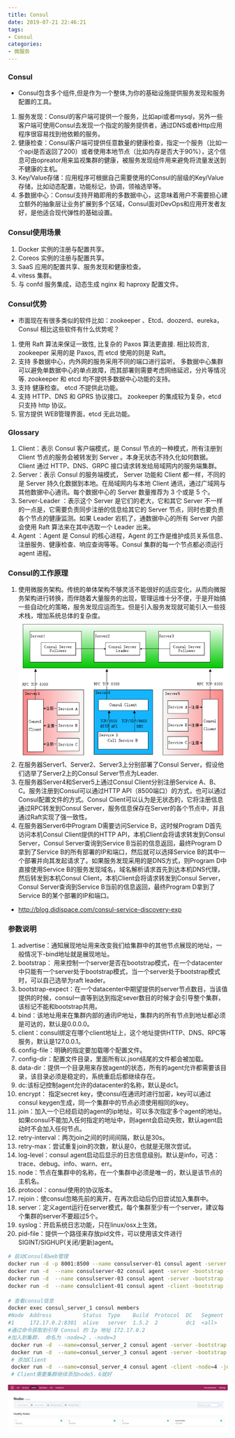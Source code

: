 ```yaml
---
title: Consul
date: 2019-07-21 22:46:21
tags:
- Consul
categories: 
- 微服务
---
```


### Consul
+ Consul包含多个组件,但是作为一个整体,为你的基础设施提供服务发现和服务配置的工具。
1. 服务发现：Consul的客户端可提供一个服务，比如api或者mysql，另外一些客户端可使用Consul去发现一个指定的服务提供者，通过DNS或者Http应用程序很容易找到他依赖的服务。
2. 健康检查：Consul客户端可提供任意数量的健康检查，指定一个服务（比如一个api是否返回了200）或者使用本地节点（比如内存是否大于90%），这个信息可由opreator用来监视集群的健康，被服务发现组件用来避免将流量发送到不健康的主机。
3. Key/Value存储：应用程序可根据自己需要使用的Consul的层级的Key/Value存储，比如动态配置，功能标记，协调，领袖选举等。
4. 多数据中心：Consul支持开箱即用的多数据中心，这意味着用户不需要担心建立额外的抽象层让业务扩展到多个区域，Consul面对DevOps和应用开发者友好，是他适合现代弹性的基础设置。

### Consul使用场景
1. Docker 实例的注册与配置共享。
2. Coreos 实例的注册与配置共享。
3. SaaS 应用的配置共享、服务发现和健康检查。
4. vitess 集群。
5. 与 confd 服务集成，动态生成 nginx 和 haproxy 配置文件。

### Consul优势
- 市面现在有很多类似的软件比如：zookeeper 、Etcd、doozerd、eureka，Consul 相比这些软件有什么优势呢？
1. 使用 Raft 算法来保证一致性, 比复杂的 Paxos 算法更直接. 相比较而言, zookeeper 采用的是 Paxos, 而 etcd 使用的则是 Raft。
2. 支持 多数据中心，内外网的服务采用不同的端口进行监听。 多数据中心集群可以避免单数据中心的单点故障，而其部署则需要考虑网络延迟，分片等情况等. zookeeper 和 etcd 均不提供多数据中心功能的支持。
3. 支持 健康检查。 etcd 不提供此功能。
4. 支持 HTTP、DNS 和 GPRS 协议接口。 zookeeper 的集成较为复杂，etcd 只支持 http 协议。
5. 官方提供 WEB管理界面，etcd 无此功能。

### Glossary
1. Client：表示 Consul 客户端模式，是 Consul 节点的一种模式，所有注册到 Client 节点的服务会被转发到 Server 。本身无状态不持久化如何数据。Client 通过 HTTP、DNS、GRPC 接口请求转发给局域网内的服务端集群。
2. Server：表示 Consul 的服务端模式， Server 功能和 Client 都一样，不同的是 Server 持久化数据到本地。在局域网内与本地 Client 通讯，通过广域网与其他数据中心通讯。每个数据中心的 Server 数量推荐为 3 个或是 5 个。
3. Server-Leader ：表示这个 Server 是它们的老大，它和其它 Server 不一样的一点是，它需要负责同步注册的信息给其它的 Server 节点，同时也要负责各个节点的健康监测。如果 Leader 宕机了，通数据中心的所有 Server 内部会使用 Raft 算法来在其中选取一个 Leader 出来。
4. Agent ：Agent 是 Consul 的核心进程，Agent 的工作是维护成员关系信息、注册服务、健康检查、响应查询等等。Consul 集群的每一个节点都必须运行 agent 进程。

### Consul的工作原理
1. 使用微服务架构。传统的单体架构不够灵活不能很好的适应变化，从而向微服务架构进行转换，而伴随着大量服务的出现，管理运维十分不便，于是开始搞一些自动化的策略，服务发现应运而生。但是引入服务发现就可能引入一些技术栈，增加系统总体的复杂度。
 ![](/images/consul.png)
2. 在服务器Server1、Server2、Server3上分别部署了Consul Server，假设他们选举了Server2上的Consul Server节点为Leader.
3. 在服务器Server4和Server5上通过Consul Client分别注册Service A、B、C。服务注册到Consul可以通过HTTP API（8500端口）的方式，也可以通过Consul配置文件的方式。Consul Client可以认为是无状态的，它将注册信息通过RPC转发到Consul Server，服务信息保存在Server的各个节点中，并且通过Raft实现了强一致性。
4. 在服务器Server6中Program D需要访问Service B，这时候Program D首先访问本机Consul Client提供的HTTP API，本机Client会将请求转发到Consul Server，Consul Server查询到Service B当前的信息返回，最终Program D拿到了Service B的所有部署的IP和端口，然后就可以选择Service B的其中一个部署并向其发起请求了。如果服务发现采用的是DNS方式，则Program D中直接使用Service B的服务发现域名，域名解析请求首先到达本机DNS代理，然后转发到本机Consul Client，本机Client会将请求转发到Consul Server，Consul Server查询到Service B当前的信息返回，最终Program D拿到了Service B的某个部署的IP和端口。
+ http://blog.didispace.com/consul-service-discovery-exp

### 参数说明
1. advertise：通知展现地址用来改变我们给集群中的其他节点展现的地址，一般情况下-bind地址就是展现地址。
2. bootstrap：	用来控制一个server是否在bootstrap模式，在一个datacenter中只能有一个server处于bootstrap模式，当一个server处于bootstrap模式时，可以自己选举为raft leader。
3. bootstrap-expect：在一个datacenter中期望提供的server节点数目，当该值提供的时候，consul一直等到达到指定sever数目的时候才会引导整个集群，该标记不能和bootstrap共用。
4. bind：该地址用来在集群内部的通讯IP地址，集群内的所有节点到地址都必须是可达的，默认是0.0.0.0。
5. client：consul绑定在哪个client地址上，这个地址提供HTTP、DNS、RPC等服务，默认是127.0.0.1。
6. config-file：明确的指定要加载哪个配置文件。
7. config-dir：配置文件目录，里面所有以.json结尾的文件都会被加载。
8. data-dir：提供一个目录用来存放agent的状态，所有的agent允许都需要该目录，该目录必须是稳定的，系统重启后都继续存在。
9. dc:该标记控制agent允许的datacenter的名称，默认是dc1。
10. encrypt：	指定secret key，使consul在通讯时进行加密，key可以通过consul keygen生成，同一个集群中的节点必须使用相同的key。
11. join：加入一个已经启动的agent的ip地址，可以多次指定多个agent的地址。如果consul不能加入任何指定的地址中，则agent会启动失败，默认agent启动时不会加入任何节点。
12. retry-interval：两次join之间的时间间隔，默认是30s。
13. retry-max：尝试重复join的次数，默认是0，也就是无限次尝试。
14. log-level：consul agent启动后显示的日志信息级别。默认是info，可选：trace、debug、info、warn、err。
15. node：节点在集群中的名称，在一个集群中必须是唯一的，默认是该节点的主机名。
16. protocol：consul使用的协议版本。
17. rejoin：使consul忽略先前的离开，在再次启动后仍旧尝试加入集群中。
18. server：定义agent运行在server模式，每个集群至少有一个server，建议每个集群的server不要超过5个。
19. syslog：开启系统日志功能，只在linux/osx上生效。
20. pid-file：提供一个路径来存放pid文件，可以使用该文件进行SIGINT/SIGHUP(关闭/更新)agent。

``` bash
# 启动Consul和web管理
docker run -d -p 8001:8500 --name consulserver-01 consul agent -server -bootstrap -ui -node=Node-01 -client='0.0.0.0' -data-dir ~/consul/data -config-dir ~/consul/config
docker run -d  --name consulserver-02 consul agent -server -bootstrap -ui -node=Node-02 -client='0.0.0.0' -data-dir /var/vdb1/wangjun/consul/data -config-dir /var/vdb1/wangjun/consul/config -join='172.17.0.2'
docker run -d  --name consulserver-03 consul agent -server -bootstrap -ui -node=Node-03 -client='0.0.0.0' -data-dir /var/vdb1/wangjun/consul/data -config-dir /var/vdb1/wangjun/consul/config -join='172.17.0.2'
docker run -d  --name consulclient-01 consul agent -client -bootstrap -ui -node=Node-client-01 -client='0.0.0.0' -data-dir /var/vdb1/wangjun/consul/data -config-dir /var/vdb1/wangjun/consul/config -join='172.17.0.2'

# 查看consul信息
docker exec consul_server_1 consul members
#Node  Address          Status  Type    Build  Protocol  DC   Segment
#1     172.17.0.2:8301  alive   server  1.5.2  2         dc1  <all>
#通过命令获取到引导 Consul 的 Ip 地址 172.17.0.2 
#加入到集群， 命名为 -node=2 、-node=3
 docker run -d  --name=consul_server_2 consul agent -server -bootstrap -ui -node=2 -client='0.0.0.0' -join='172.17.0.2'
 docker run -d  --name=consul_server_3 consul agent -server -bootstrap -ui -node=3 -client='0.0.0.0' -join='172.17.0.2'
 # 添加Client
 docker run -d  --name=consul_server_4 consul agent -client -node=4 -join='172.17.0.2' -client='0.0.0.0'
 # Client需要集群继续添加node5，6就好
```
 ![](/images/node.png)





